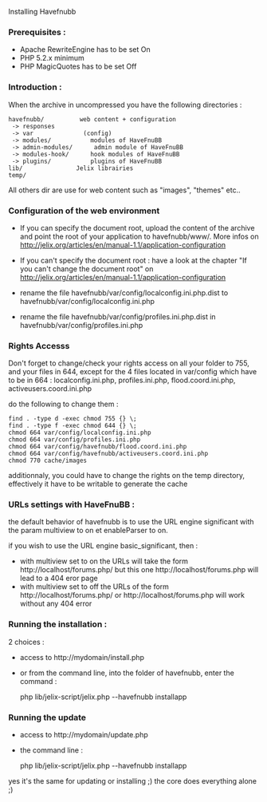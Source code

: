 Installing Havefnubb

### Prerequisites :

- Apache RewriteEngine has to be set On
- PHP 5.2.x minimum
- PHP MagicQuotes has to be set Off 


### Introduction :

When the archive in uncompressed you have the following directories :

    havefnubb/          web content + configuration
     -> responses
     -> var              (config)
     -> modules/           modules of HaveFnuBB
     -> admin-modules/      admin module of HaveFnuBB
     -> modules-hook/      hook modules of HaveFnuBB 
     -> plugins/           plugins of HaveFnuBB
    lib/               Jelix librairies 
    temp/
    
All others dir are use for web content such as "images", "themes" etc..
 
 
### Configuration of the web environment
 
- If you can specify the document root, upload the content of the 
  archive and point the root of your application to havefnubb/www/.
  More infos on http://jelix.org/articles/en/manual-1.1/application-configuration

- If you can't specify the document root :
  have a look at the chapter "If you can't change the document root" on 
  http://jelix.org/articles/en/manual-1.1/application-configuration

- rename the file havefnubb/var/config/localconfig.ini.php.dist to havefnubb/var/config/localconfig.ini.php
- rename the file havefnubb/var/config/profiles.ini.php.dist in havefnubb/var/config/profiles.ini.php

### Rights Accesss 

Don't forget to change/check your rights access on all your folder to 755, and your files in 644,
except for the 4 files located in var/config which have to be in 664 : localconfig.ini.php, profiles.ini.php, flood.coord.ini.php, activeusers.coord.ini.php

do the following to change them :

    find . -type d -exec chmod 755 {} \;
    find . -type f -exec chmod 644 {} \;    
    chmod 664 var/config/localconfig.ini.php
    chmod 664 var/config/profiles.ini.php
    chmod 664 var/config/havefnubb/flood.coord.ini.php
    chmod 664 var/config/havefnubb/activeusers.coord.ini.php
    chmod 770 cache/images

additionnaly, you could have to change the rights on the temp directory,
effectively it have to be writable to generate the cache

### URLs settings with HaveFnuBB : 

the default behavior of havefnubb is to use the URL engine significant with the 
param multiview to on et enableParser to on.

if you wish to use the URL engine basic_significant, then :

- with multiview set to on the URLs will take the form http://localhost/forums.php/ but this one http://localhost/forums.php will lead to a 404 eror page
- with multiview set to off the URLs of the form http://localhost/forums.php/ or http://localhost/forums.php will work without any 404 error

### Running the installation :

2 choices :


* access to http://mydomain/install.php
* or from the command line, into the folder of havefnubb, enter 
  the command :

    php lib/jelix-script/jelix.php --havefnubb installapp


### Running the update

* access to http://mydomain/update.php
* the command line :

    php lib/jelix-script/jelix.php --havefnubb installapp

yes it's the same for updating or installing ;) the core does everything alone ;)
